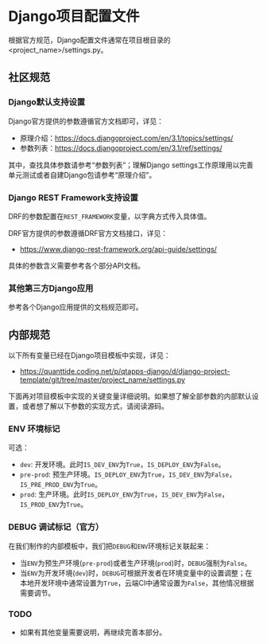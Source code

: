# Django项目配置文件

根据官方规范，Django配置文件通常在项目根目录的<project_name>/settings.py。

## 社区规范

### Django默认支持设置

Django官方提供的参数遵循官方文档即可，详见：
- 原理介绍：https://docs.djangoproject.com/en/3.1/topics/settings/
- 参数列表：https://docs.djangoproject.com/en/3.1/ref/settings/

其中，查找具体参数请参考“参数列表”；理解Django settings工作原理用以完善单元测试或者自建Django包请参考“原理介绍”。


### Django REST Framework支持设置

DRF的参数配置在`REST_FRAMEWORK`变量，以字典方式传入具体值。

DRF官方提供的参数遵循DRF官方文档接口，详见：
- https://www.django-rest-framework.org/api-guide/settings/

具体的参数含义需要参考各个部分API文档。

### 其他第三方Django应用

参考各个Django应用提供的文档规范即可。


## 内部规范

以下所有变量已经在Django项目模板中实现，详见：
- https://quanttide.coding.net/p/qtapps-django/d/django-project-template/git/tree/master/project_name/settings.py

下面再对项目模板中实现的关键变量详细说明。如果想了解全部参数的内部默认设置，或者想了解以下参数的实现方式，请阅读源码。

### ENV 环境标记

可选：
- `dev`: 开发环境。此时`IS_DEV_ENV`为`True`，`IS_DEPLOY_ENV`为`False`。
- `pre-prod`: 预生产环境。`IS_DEPLOY_ENV`为`True`，`IS_DEV_ENV`为`False`，`IS_PRE_PROD_ENV`为`True`。
- `prod`: 生产环境。此时`IS_DEPLOY_ENV`为`True`，`IS_DEV_ENV`为`False`，`IS_PROD_ENV`为`True`。

### DEBUG 调试标记（官方）

在我们制作的内部模板中，我们把`DEBUG`和`ENV`环境标记关联起来：
- 当`ENV`为预生产环境(`pre-prod`)或者生产环境(`prod`)时，`DEBUG`强制为`False`。
- 当`ENV`为开发环境(`dev`)时，`DEBUG`可根据开发者在环境变量中的设置调整；在本地开发环境中通常设置为`True`，云端CI中通常设置为`False`，其他情况根据需要调节。

### TODO

- 如果有其他变量需要说明，再继续完善本部分。